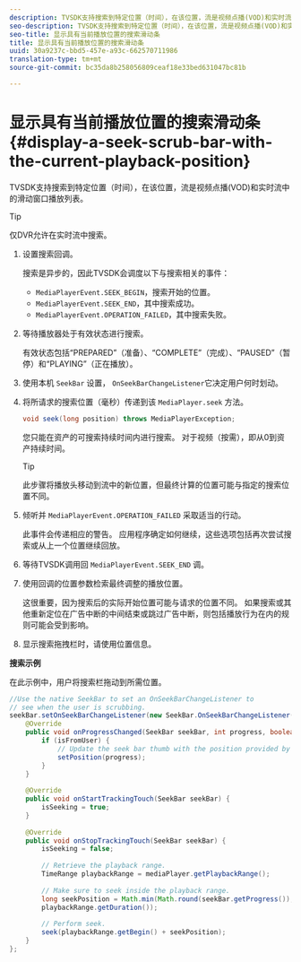 ```yaml
---
description: TVSDK支持搜索到特定位置（时间），在该位置，流是视频点播(VOD)和实时流中的滑动窗口播放列表。
seo-description: TVSDK支持搜索到特定位置（时间），在该位置，流是视频点播(VOD)和实时流中的滑动窗口播放列表。
seo-title: 显示具有当前播放位置的搜索滑动条
title: 显示具有当前播放位置的搜索滑动条
uuid: 30a9237c-bbd5-457e-a93c-662570711986
translation-type: tm+mt
source-git-commit: bc35da8b258056809ceaf18e33bed631047bc81b

---
```



# 显示具有当前播放位置的搜索滑动条 {#display-a-seek-scrub-bar-with-the-current-playback-position}

TVSDK支持搜索到特定位置（时间），在该位置，流是视频点播(VOD)和实时流中的滑动窗口播放列表。

>[!TIP]
>
>仅DVR允许在实时流中搜索。

1. 设置搜索回调。

   搜索是异步的，因此TVSDK会调度以下与搜索相关的事件：

   * `MediaPlayerEvent.SEEK_BEGIN`，搜索开始的位置。
   * `MediaPlayerEvent.SEEK_END`，其中搜索成功。
   * `MediaPlayerEvent.OPERATION_FAILED`，其中搜索失败。

1. 等待播放器处于有效状态进行搜索。

   有效状态包括“PREPARED”（准备）、“COMPLETE”（完成）、“PAUSED”（暂停）和“PLAYING”（正在播放）。
1. 使用本机 `SeekBar` 设置， `OnSeekBarChangeListener`它决定用户何时划动。
1. 将所请求的搜索位置（毫秒）传递到该 `MediaPlayer.seek` 方法。

   ```java
   void seek(long position) throws MediaPlayerException;
   ```

   您只能在资产的可搜索持续时间内进行搜索。 对于视频（按需），即从0到资产持续时间。

   >[!TIP]
   >
   >此步骤将播放头移动到流中的新位置，但最终计算的位置可能与指定的搜索位置不同。

1. 倾听并 `MediaPlayerEvent.OPERATION_FAILED` 采取适当的行动。

   此事件会传递相应的警告。 应用程序确定如何继续，这些选项包括再次尝试搜索或从上一个位置继续回放。

1. 等待TVSDK调用回 `MediaPlayerEvent.SEEK_END` 调。
1. 使用回调的位置参数检索最终调整的播放位置。

   这很重要，因为搜索后的实际开始位置可能与请求的位置不同。 如果搜索或其他重新定位在广告中断的中间结束或跳过广告中断，则包括播放行为在内的规则可能会受到影响。

1. 显示搜索拖拽栏时，请使用位置信息。

<!--<a id="example_EEB73818260C43C8B5AE12BA68548AB7"></a>-->

**搜索示例**

在此示例中，用户将搜索栏拖动到所需位置。

```java
//Use the native SeekBar to set an OnSeekBarChangeListener to 
// see when the user is scrubbing. 
seekBar.setOnSeekBarChangeListener(new SeekBar.OnSeekBarChangeListener() { 
    @Override 
    public void onProgressChanged(SeekBar seekBar, int progress, boolean isFromUser) { 
        if (isFromUser) { 
            // Update the seek bar thumb with the position provided by the user. 
            setPosition(progress); 
        } 
    } 
 
    @Override 
    public void onStartTrackingTouch(SeekBar seekBar) { 
        isSeeking = true; 
    } 
 
    @Override 
    public void onStopTrackingTouch(SeekBar seekBar) { 
        isSeeking = false; 
 
        // Retrieve the playback range. 
        TimeRange playbackRange = mediaPlayer.getPlaybackRange(); 
 
        // Make sure to seek inside the playback range. 
        long seekPosition = Math.min(Math.round(seekBar.getProgress()), 
        playbackRange.getDuration()); 
     
        // Perform seek. 
        seek(playbackRange.getBegin() + seekPosition); 
    } 
}; 
```

